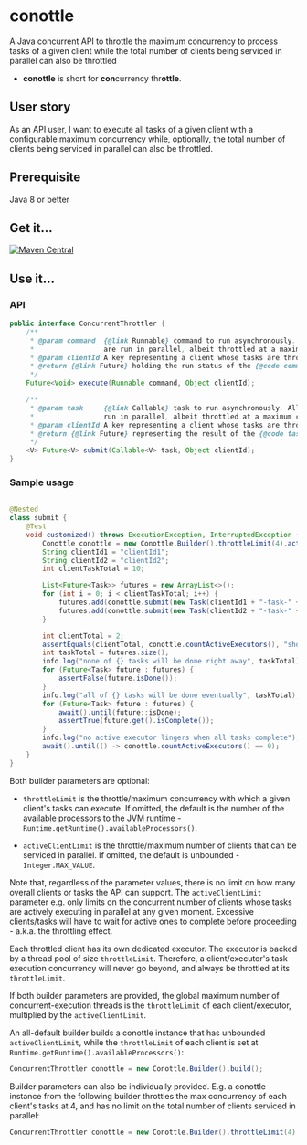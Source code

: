 # conottle

A Java concurrent API to throttle the maximum concurrency to process tasks of a given client while the total number of
clients being serviced in parallel can also be throttled

- **conottle** is short for **con**currency thr**ottle**.

## User story

As an API user, I want to execute all tasks of a given client with a configurable maximum concurrency while, optionally,
the total number of clients being serviced in parallel can also be throttled.

## Prerequisite

Java 8 or better

## Get it...

[![Maven Central](https://img.shields.io/maven-central/v/io.github.q3769/conottle.svg?label=Maven%20Central)](https://search.maven.org/search?q=g:%22io.github.q3769%22%20AND%20a:%22conottle%22)

## Use it...

### API

```java
public interface ConcurrentThrottler {
    /**
     * @param command  {@link Runnable} command to run asynchronously. All such commands under the same {@code clientId}
     *                 are run in parallel, albeit throttled at a maximum concurrency.
     * @param clientId A key representing a client whose tasks are throttled while running in parallel
     * @return {@link Future} holding the run status of the {@code command}
     */
    Future<Void> execute(Runnable command, Object clientId);

    /**
     * @param task     {@link Callable} task to run asynchronously. All such tasks under the same {@code clientId} are
     *                 run in parallel, albeit throttled at a maximum concurrency.
     * @param clientId A key representing a client whose tasks are throttled while running in parallel
     * @return {@link Future} representing the result of the {@code task}
     */
    <V> Future<V> submit(Callable<V> task, Object clientId);
}
```

### Sample usage

```java

@Nested
class submit {
    @Test
    void customized() throws ExecutionException, InterruptedException {
        Conottle conottle = new Conottle.Builder().throttleLimit(4).activeClientLimit(50).build();
        String clientId1 = "clientId1";
        String clientId2 = "clientId2";
        int clientTaskTotal = 10;

        List<Future<Task>> futures = new ArrayList<>();
        for (int i = 0; i < clientTaskTotal; i++) {
            futures.add(conottle.submit(new Task(clientId1 + "-task-" + i, MIN_TASK_DURATION), clientId1));
            futures.add(conottle.submit(new Task(clientId2 + "-task-" + i, MIN_TASK_DURATION), clientId2));
        }

        int clientTotal = 2;
        assertEquals(clientTotal, conottle.countActiveExecutors(), "should be 1:1 between a client and its executor");
        int taskTotal = futures.size();
        info.log("none of {} tasks will be done right away", taskTotal);
        for (Future<Task> future : futures) {
            assertFalse(future.isDone());
        }
        info.log("all of {} tasks will be done eventually", taskTotal);
        for (Future<Task> future : futures) {
            await().until(future::isDone);
            assertTrue(future.get().isComplete());
        }
        info.log("no active executor lingers when all tasks complete");
        await().until(() -> conottle.countActiveExecutors() == 0);
    }
}
```

Both builder parameters are optional:

- `throttleLimit` is the throttle/maximum concurrency with which a given client's tasks can execute. If omitted, the
  default is the number of the available processors to the JVM runtime - `Runtime.getRuntime().availableProcessors()`.

- `activeClientLimit` is the throttle/maximum number of clients that can be serviced in parallel. If omitted, the
  default is unbounded - `Integer.MAX_VALUE`.

Note that, regardless of the parameter values, there is no limit on how many overall clients or tasks the API can
support. The `activeClientLimit` parameter e.g. only limits on the concurrent number of clients whose tasks are actively
executing in parallel at any given moment. Excessive clients/tasks will have to wait for active ones to complete before
proceeding - a.k.a. the throttling effect.

Each throttled client has its own dedicated executor. The executor is backed by a thread pool of size `throttleLimit`.
Therefore, a client/executor's task execution concurrency will never go beyond, and always be throttled at
its `throttleLimit`.

If both builder parameters are provided, the global maximum number of concurrent-execution threads is
the `throttleLimit` of each client/executor, multiplied by the `activeClientLimit`.

An all-default builder builds a conottle instance that has unbounded `activeClientLimit`, while the `throttleLimit` of
each client is set at `Runtime.getRuntime().availableProcessors()`:

```groovy
ConcurrentThrottler conottle = new Conottle.Builder().build();
```

Builder parameters can also be individually provided. E.g. a conottle instance from the following builder throttles the
max concurrency of each client's tasks at 4, and has no limit on the total number of clients serviced in parallel:

```groovy
ConcurrentThrottler conottle = new Conottle.Builder().throttleLimit(4).build();
```
